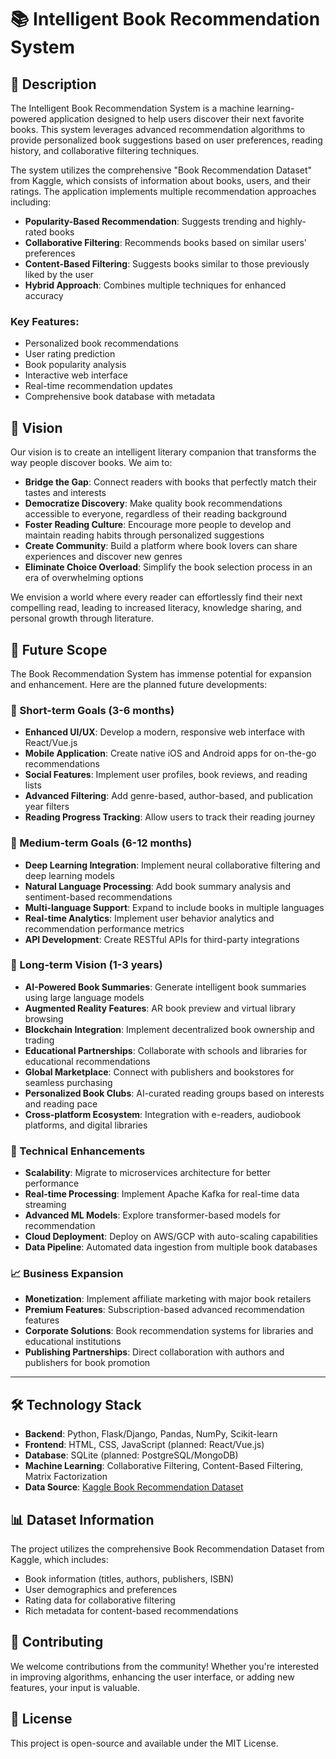 # 📚 Intelligent Book Recommendation System

## 📖 Description

The Intelligent Book Recommendation System is a machine learning-powered application designed to help users discover their next favorite books. This system leverages advanced recommendation algorithms to provide personalized book suggestions based on user preferences, reading history, and collaborative filtering techniques.

The system utilizes the comprehensive "Book Recommendation Dataset" from Kaggle, which consists of information about books, users, and their ratings. The application implements multiple recommendation approaches including:

- **Popularity-Based Recommendation**: Suggests trending and highly-rated books
- **Collaborative Filtering**: Recommends books based on similar users' preferences
- **Content-Based Filtering**: Suggests books similar to those previously liked by the user
- **Hybrid Approach**: Combines multiple techniques for enhanced accuracy

### Key Features:
- Personalized book recommendations
- User rating prediction
- Book popularity analysis
- Interactive web interface
- Real-time recommendation updates
- Comprehensive book database with metadata

## 🎯 Vision

Our vision is to create an intelligent literary companion that transforms the way people discover books. We aim to:

- **Bridge the Gap**: Connect readers with books that perfectly match their tastes and interests
- **Democratize Discovery**: Make quality book recommendations accessible to everyone, regardless of their reading background
- **Foster Reading Culture**: Encourage more people to develop and maintain reading habits through personalized suggestions
- **Create Community**: Build a platform where book lovers can share experiences and discover new genres
- **Eliminate Choice Overload**: Simplify the book selection process in an era of overwhelming options

We envision a world where every reader can effortlessly find their next compelling read, leading to increased literacy, knowledge sharing, and personal growth through literature.

## 🚀 Future Scope

The Book Recommendation System has immense potential for expansion and enhancement. Here are the planned future developments:

### 🔮 Short-term Goals (3-6 months)
- **Enhanced UI/UX**: Develop a modern, responsive web interface with React/Vue.js
- **Mobile Application**: Create native iOS and Android apps for on-the-go recommendations
- **Social Features**: Implement user profiles, book reviews, and reading lists
- **Advanced Filtering**: Add genre-based, author-based, and publication year filters
- **Reading Progress Tracking**: Allow users to track their reading journey

### 🌟 Medium-term Goals (6-12 months)
- **Deep Learning Integration**: Implement neural collaborative filtering and deep learning models
- **Natural Language Processing**: Add book summary analysis and sentiment-based recommendations
- **Multi-language Support**: Expand to include books in multiple languages
- **Real-time Analytics**: Implement user behavior analytics and recommendation performance metrics
- **API Development**: Create RESTful APIs for third-party integrations

### 🎯 Long-term Vision (1-3 years)
- **AI-Powered Book Summaries**: Generate intelligent book summaries using large language models
- **Augmented Reality Features**: AR book preview and virtual library browsing
- **Blockchain Integration**: Implement decentralized book ownership and trading
- **Educational Partnerships**: Collaborate with schools and libraries for educational recommendations
- **Global Marketplace**: Connect with publishers and bookstores for seamless purchasing
- **Personalized Book Clubs**: AI-curated reading groups based on interests and reading pace
- **Cross-platform Ecosystem**: Integration with e-readers, audiobook platforms, and digital libraries

### 🔧 Technical Enhancements
- **Scalability**: Migrate to microservices architecture for better performance
- **Real-time Processing**: Implement Apache Kafka for real-time data streaming
- **Advanced ML Models**: Explore transformer-based models for recommendation
- **Cloud Deployment**: Deploy on AWS/GCP with auto-scaling capabilities
- **Data Pipeline**: Automated data ingestion from multiple book databases

### 📈 Business Expansion
- **Monetization**: Implement affiliate marketing with major book retailers
- **Premium Features**: Subscription-based advanced recommendation features
- **Corporate Solutions**: Book recommendation systems for libraries and educational institutions
- **Publishing Partnerships**: Direct collaboration with authors and publishers for book promotion

---

## 🛠️ Technology Stack

- **Backend**: Python, Flask/Django, Pandas, NumPy, Scikit-learn
- **Frontend**: HTML, CSS, JavaScript (planned: React/Vue.js)
- **Database**: SQLite (planned: PostgreSQL/MongoDB)
- **Machine Learning**: Collaborative Filtering, Content-Based Filtering, Matrix Factorization
- **Data Source**: [Kaggle Book Recommendation Dataset](https://www.kaggle.com/datasets/arashnic/book-recommendation-dataset)

## 📊 Dataset Information

The project utilizes the comprehensive Book Recommendation Dataset from Kaggle, which includes:
- Book information (titles, authors, publishers, ISBN)
- User demographics and preferences
- Rating data for collaborative filtering
- Rich metadata for content-based recommendations

## 🤝 Contributing

We welcome contributions from the community! Whether you're interested in improving algorithms, enhancing the user interface, or adding new features, your input is valuable.

## 📄 License

This project is open-source and available under the MIT License.
